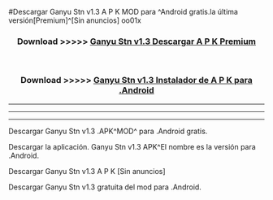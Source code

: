 #Descargar Ganyu Stn v1.3 A P K MOD para ^Android gratis.la última versión[Premium]^[Sin anuncios] oo01x



<div align="center">
<h3>Download >>>>> <a href="https://es-web.web.app/?es= ${title}">Ganyu Stn v1.3 Descargar A P K Premium</a></h3><br>

<h3>Download >>>>> <a href="https://es-web.web.app/?es= ${title}">Ganyu Stn v1.3 Instalador de A P K para .Android</a></h3>
</div>


----------------------------------------------------------

----------------------------------------------------------

----------------------------------------------------------

Descargar Ganyu Stn v1.3 .APK^MOD^ para .Android gratis.

Descargar la aplicación. Ganyu Stn v1.3 APK^El nombre es la versión para .Android.

Descargar Ganyu Stn v1.3 A P K [Sin anuncios]

Descargar Ganyu Stn v1.3 gratuita del mod para .Android.